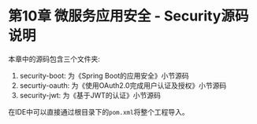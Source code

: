 # 第10章 微服务应用安全 - Security源码说明

本章中的源码包含三个文件夹:    
1. security-boot: 为《Spring Boot的应用安全》小节源码     
2. securtiy-oauth: 为《使用OAuth2.0完成用户认证及授权》小节源码     
3. security-jwt: 为《基于JWT的认证》小节源码     


在IDE中可以直接通过根目录下的`pom.xml`将整个工程导入。

